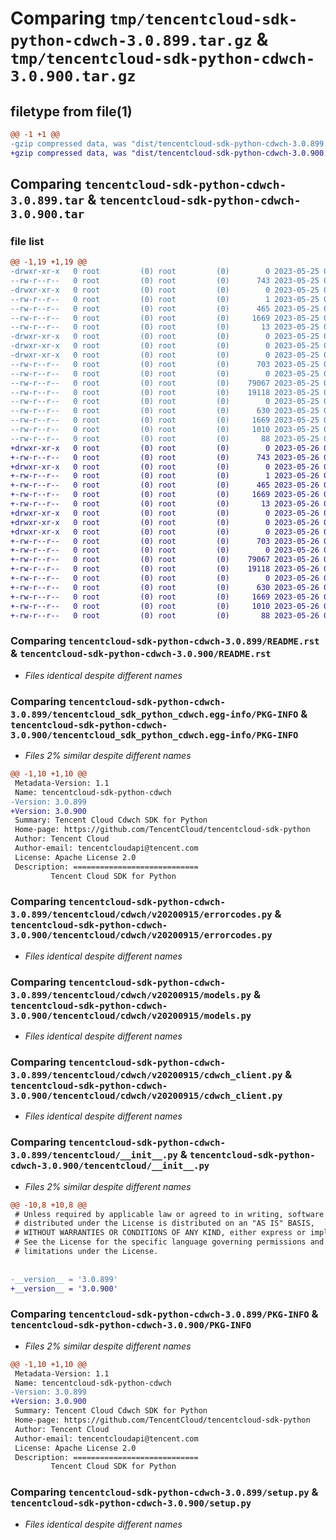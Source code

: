 # Comparing `tmp/tencentcloud-sdk-python-cdwch-3.0.899.tar.gz` & `tmp/tencentcloud-sdk-python-cdwch-3.0.900.tar.gz`

## filetype from file(1)

```diff
@@ -1 +1 @@
-gzip compressed data, was "dist/tencentcloud-sdk-python-cdwch-3.0.899.tar", last modified: Thu May 25 00:19:52 2023, max compression
+gzip compressed data, was "dist/tencentcloud-sdk-python-cdwch-3.0.900.tar", last modified: Fri May 26 02:13:17 2023, max compression
```

## Comparing `tencentcloud-sdk-python-cdwch-3.0.899.tar` & `tencentcloud-sdk-python-cdwch-3.0.900.tar`

### file list

```diff
@@ -1,19 +1,19 @@
-drwxr-xr-x   0 root         (0) root         (0)        0 2023-05-25 00:19:52.000000 tencentcloud-sdk-python-cdwch-3.0.899/
--rw-r--r--   0 root         (0) root         (0)      743 2023-05-25 00:19:51.000000 tencentcloud-sdk-python-cdwch-3.0.899/README.rst
-drwxr-xr-x   0 root         (0) root         (0)        0 2023-05-25 00:19:52.000000 tencentcloud-sdk-python-cdwch-3.0.899/tencentcloud_sdk_python_cdwch.egg-info/
--rw-r--r--   0 root         (0) root         (0)        1 2023-05-25 00:19:52.000000 tencentcloud-sdk-python-cdwch-3.0.899/tencentcloud_sdk_python_cdwch.egg-info/dependency_links.txt
--rw-r--r--   0 root         (0) root         (0)      465 2023-05-25 00:19:52.000000 tencentcloud-sdk-python-cdwch-3.0.899/tencentcloud_sdk_python_cdwch.egg-info/SOURCES.txt
--rw-r--r--   0 root         (0) root         (0)     1669 2023-05-25 00:19:51.000000 tencentcloud-sdk-python-cdwch-3.0.899/tencentcloud_sdk_python_cdwch.egg-info/PKG-INFO
--rw-r--r--   0 root         (0) root         (0)       13 2023-05-25 00:19:52.000000 tencentcloud-sdk-python-cdwch-3.0.899/tencentcloud_sdk_python_cdwch.egg-info/top_level.txt
-drwxr-xr-x   0 root         (0) root         (0)        0 2023-05-25 00:19:52.000000 tencentcloud-sdk-python-cdwch-3.0.899/tencentcloud/
-drwxr-xr-x   0 root         (0) root         (0)        0 2023-05-25 00:19:52.000000 tencentcloud-sdk-python-cdwch-3.0.899/tencentcloud/cdwch/
-drwxr-xr-x   0 root         (0) root         (0)        0 2023-05-25 00:19:52.000000 tencentcloud-sdk-python-cdwch-3.0.899/tencentcloud/cdwch/v20200915/
--rw-r--r--   0 root         (0) root         (0)      703 2023-05-25 00:19:51.000000 tencentcloud-sdk-python-cdwch-3.0.899/tencentcloud/cdwch/v20200915/errorcodes.py
--rw-r--r--   0 root         (0) root         (0)        0 2023-05-25 00:19:51.000000 tencentcloud-sdk-python-cdwch-3.0.899/tencentcloud/cdwch/v20200915/__init__.py
--rw-r--r--   0 root         (0) root         (0)    79067 2023-05-25 00:19:51.000000 tencentcloud-sdk-python-cdwch-3.0.899/tencentcloud/cdwch/v20200915/models.py
--rw-r--r--   0 root         (0) root         (0)    19118 2023-05-25 00:19:51.000000 tencentcloud-sdk-python-cdwch-3.0.899/tencentcloud/cdwch/v20200915/cdwch_client.py
--rw-r--r--   0 root         (0) root         (0)        0 2023-05-25 00:19:51.000000 tencentcloud-sdk-python-cdwch-3.0.899/tencentcloud/cdwch/__init__.py
--rw-r--r--   0 root         (0) root         (0)      630 2023-05-25 00:19:51.000000 tencentcloud-sdk-python-cdwch-3.0.899/tencentcloud/__init__.py
--rw-r--r--   0 root         (0) root         (0)     1669 2023-05-25 00:19:52.000000 tencentcloud-sdk-python-cdwch-3.0.899/PKG-INFO
--rw-r--r--   0 root         (0) root         (0)     1010 2023-05-25 00:19:51.000000 tencentcloud-sdk-python-cdwch-3.0.899/setup.py
--rw-r--r--   0 root         (0) root         (0)       88 2023-05-25 00:19:52.000000 tencentcloud-sdk-python-cdwch-3.0.899/setup.cfg
+drwxr-xr-x   0 root         (0) root         (0)        0 2023-05-26 02:13:17.000000 tencentcloud-sdk-python-cdwch-3.0.900/
+-rw-r--r--   0 root         (0) root         (0)      743 2023-05-26 02:13:17.000000 tencentcloud-sdk-python-cdwch-3.0.900/README.rst
+drwxr-xr-x   0 root         (0) root         (0)        0 2023-05-26 02:13:17.000000 tencentcloud-sdk-python-cdwch-3.0.900/tencentcloud_sdk_python_cdwch.egg-info/
+-rw-r--r--   0 root         (0) root         (0)        1 2023-05-26 02:13:17.000000 tencentcloud-sdk-python-cdwch-3.0.900/tencentcloud_sdk_python_cdwch.egg-info/dependency_links.txt
+-rw-r--r--   0 root         (0) root         (0)      465 2023-05-26 02:13:17.000000 tencentcloud-sdk-python-cdwch-3.0.900/tencentcloud_sdk_python_cdwch.egg-info/SOURCES.txt
+-rw-r--r--   0 root         (0) root         (0)     1669 2023-05-26 02:13:17.000000 tencentcloud-sdk-python-cdwch-3.0.900/tencentcloud_sdk_python_cdwch.egg-info/PKG-INFO
+-rw-r--r--   0 root         (0) root         (0)       13 2023-05-26 02:13:17.000000 tencentcloud-sdk-python-cdwch-3.0.900/tencentcloud_sdk_python_cdwch.egg-info/top_level.txt
+drwxr-xr-x   0 root         (0) root         (0)        0 2023-05-26 02:13:17.000000 tencentcloud-sdk-python-cdwch-3.0.900/tencentcloud/
+drwxr-xr-x   0 root         (0) root         (0)        0 2023-05-26 02:13:17.000000 tencentcloud-sdk-python-cdwch-3.0.900/tencentcloud/cdwch/
+drwxr-xr-x   0 root         (0) root         (0)        0 2023-05-26 02:13:17.000000 tencentcloud-sdk-python-cdwch-3.0.900/tencentcloud/cdwch/v20200915/
+-rw-r--r--   0 root         (0) root         (0)      703 2023-05-26 02:13:17.000000 tencentcloud-sdk-python-cdwch-3.0.900/tencentcloud/cdwch/v20200915/errorcodes.py
+-rw-r--r--   0 root         (0) root         (0)        0 2023-05-26 02:13:17.000000 tencentcloud-sdk-python-cdwch-3.0.900/tencentcloud/cdwch/v20200915/__init__.py
+-rw-r--r--   0 root         (0) root         (0)    79067 2023-05-26 02:13:17.000000 tencentcloud-sdk-python-cdwch-3.0.900/tencentcloud/cdwch/v20200915/models.py
+-rw-r--r--   0 root         (0) root         (0)    19118 2023-05-26 02:13:17.000000 tencentcloud-sdk-python-cdwch-3.0.900/tencentcloud/cdwch/v20200915/cdwch_client.py
+-rw-r--r--   0 root         (0) root         (0)        0 2023-05-26 02:13:17.000000 tencentcloud-sdk-python-cdwch-3.0.900/tencentcloud/cdwch/__init__.py
+-rw-r--r--   0 root         (0) root         (0)      630 2023-05-26 02:13:17.000000 tencentcloud-sdk-python-cdwch-3.0.900/tencentcloud/__init__.py
+-rw-r--r--   0 root         (0) root         (0)     1669 2023-05-26 02:13:17.000000 tencentcloud-sdk-python-cdwch-3.0.900/PKG-INFO
+-rw-r--r--   0 root         (0) root         (0)     1010 2023-05-26 02:13:17.000000 tencentcloud-sdk-python-cdwch-3.0.900/setup.py
+-rw-r--r--   0 root         (0) root         (0)       88 2023-05-26 02:13:17.000000 tencentcloud-sdk-python-cdwch-3.0.900/setup.cfg
```

### Comparing `tencentcloud-sdk-python-cdwch-3.0.899/README.rst` & `tencentcloud-sdk-python-cdwch-3.0.900/README.rst`

 * *Files identical despite different names*

### Comparing `tencentcloud-sdk-python-cdwch-3.0.899/tencentcloud_sdk_python_cdwch.egg-info/PKG-INFO` & `tencentcloud-sdk-python-cdwch-3.0.900/tencentcloud_sdk_python_cdwch.egg-info/PKG-INFO`

 * *Files 2% similar despite different names*

```diff
@@ -1,10 +1,10 @@
 Metadata-Version: 1.1
 Name: tencentcloud-sdk-python-cdwch
-Version: 3.0.899
+Version: 3.0.900
 Summary: Tencent Cloud Cdwch SDK for Python
 Home-page: https://github.com/TencentCloud/tencentcloud-sdk-python
 Author: Tencent Cloud
 Author-email: tencentcloudapi@tencent.com
 License: Apache License 2.0
 Description: ============================
         Tencent Cloud SDK for Python
```

### Comparing `tencentcloud-sdk-python-cdwch-3.0.899/tencentcloud/cdwch/v20200915/errorcodes.py` & `tencentcloud-sdk-python-cdwch-3.0.900/tencentcloud/cdwch/v20200915/errorcodes.py`

 * *Files identical despite different names*

### Comparing `tencentcloud-sdk-python-cdwch-3.0.899/tencentcloud/cdwch/v20200915/models.py` & `tencentcloud-sdk-python-cdwch-3.0.900/tencentcloud/cdwch/v20200915/models.py`

 * *Files identical despite different names*

### Comparing `tencentcloud-sdk-python-cdwch-3.0.899/tencentcloud/cdwch/v20200915/cdwch_client.py` & `tencentcloud-sdk-python-cdwch-3.0.900/tencentcloud/cdwch/v20200915/cdwch_client.py`

 * *Files identical despite different names*

### Comparing `tencentcloud-sdk-python-cdwch-3.0.899/tencentcloud/__init__.py` & `tencentcloud-sdk-python-cdwch-3.0.900/tencentcloud/__init__.py`

 * *Files 2% similar despite different names*

```diff
@@ -10,8 +10,8 @@
 # Unless required by applicable law or agreed to in writing, software
 # distributed under the License is distributed on an "AS IS" BASIS,
 # WITHOUT WARRANTIES OR CONDITIONS OF ANY KIND, either express or implied.
 # See the License for the specific language governing permissions and
 # limitations under the License.
 
 
-__version__ = '3.0.899'
+__version__ = '3.0.900'
```

### Comparing `tencentcloud-sdk-python-cdwch-3.0.899/PKG-INFO` & `tencentcloud-sdk-python-cdwch-3.0.900/PKG-INFO`

 * *Files 2% similar despite different names*

```diff
@@ -1,10 +1,10 @@
 Metadata-Version: 1.1
 Name: tencentcloud-sdk-python-cdwch
-Version: 3.0.899
+Version: 3.0.900
 Summary: Tencent Cloud Cdwch SDK for Python
 Home-page: https://github.com/TencentCloud/tencentcloud-sdk-python
 Author: Tencent Cloud
 Author-email: tencentcloudapi@tencent.com
 License: Apache License 2.0
 Description: ============================
         Tencent Cloud SDK for Python
```

### Comparing `tencentcloud-sdk-python-cdwch-3.0.899/setup.py` & `tencentcloud-sdk-python-cdwch-3.0.900/setup.py`

 * *Files identical despite different names*

